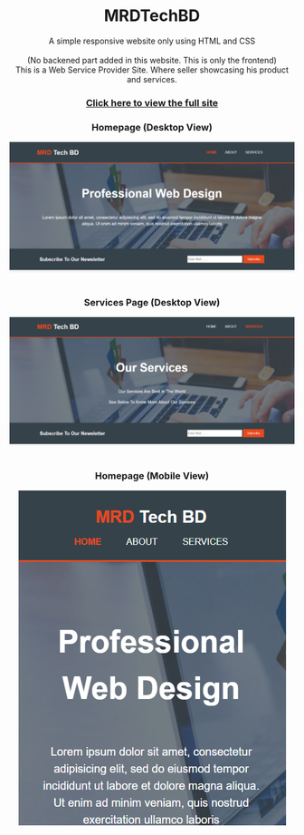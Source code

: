 
  
  <h1 align="center"> MRDTechBD</h1>
  <p align="center">A simple responsive website only using HTML and CSS
  <br><br>
  (No backened part added in this website. This is only the frontend)<br>
  This is a Web Service Provider Site. Where seller showcasing his product and services.</p>

  <h3 align="center"><a href="https://musfiqdehan.github.io/Web-Service-Provider-Site/" alt="view">Click here to view the full site</a>     </h3>

  <h3 align="center">Homepage (Desktop View)</h3>
  <img src="img/screenshots/1.png" alt="screenshot">
  <br><br>
  <h3 align="center">Services Page (Desktop View)</h3>
  <img src="img/screenshots/2.png" alt="screenshot">
  <br><br>
  <h3 align="center">Homepage (Mobile View)</h3>
  <p align="center"><img src="img/screenshots/3.png" alt="screenshot"></p>
